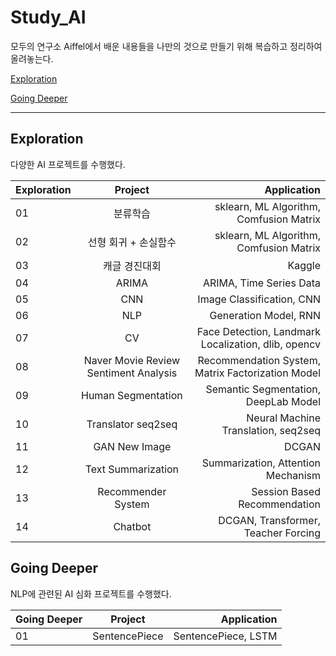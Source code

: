 # Study_AI

모두의 연구소 Aiffel에서 배운 내용들을 나만의 것으로 만들기 위해 복습하고 정리하여 올려놓는다.



[Exploration](#exploration)


[Going Deeper](#going-deeper)
***
## Exploration

다양한 AI 프로젝트를 수행했다.

| Exploration | Project | Application |
|---|:---:|---:|
| 01	| 분류학습	| sklearn, ML Algorithm, Comfusion Matrix |
| 02	| 선형 회귀 + 손실함수 | sklearn, ML Algorithm, Comfusion Matrix |
| 03	| 캐글 경진대회 |	Kaggle |
| 04	| ARIMA | ARIMA, Time Series Data |
| 05	| CNN | Image Classification, CNN |
| 06	| NLP | Generation Model, RNN |
| 07	| CV | Face Detection, Landmark Localization, dlib, opencv |
| 08	| Naver Movie Review Sentiment Analysis | Recommendation System, Matrix Factorization Model |
| 09	| Human Segmentation | Semantic Segmentation, DeepLab Model |
| 10	| Translator seq2seq | Neural Machine Translation, seq2seq |
| 11	| GAN New Image | DCGAN |
| 12	| Text Summarization | Summarization, Attention Mechanism |
| 13	| Recommender System | Session Based Recommendation |
| 14	| Chatbot | DCGAN, Transformer, Teacher Forcing |


## Going Deeper

NLP에 관련된 AI 심화 프로젝트를 수행했다.

| Going Deeper | Project | Application |
|---|:---:|---:|
| 01 | SentencePiece | SentencePiece, LSTM |
